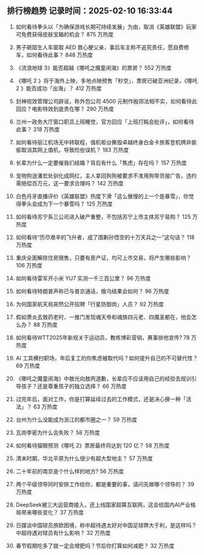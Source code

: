
## 排行榜趋势 记录时间：2025-02-10 16:33:44
  
  1. 如何看待拳头以「为确保游戏长期可持续发展」为由，取消《英雄联盟》玩家可免费获得皮肤宝箱的机会？ 875 万热度
    
  2. 男子砸陌生人车窗取 AED 救心梗父亲，事后车主称不追究责任，愿自费修车，如何看待此事？ 848 万热度
    
  3. 《流浪地球 3》能否超越《哪吒之魔童闹海》的票房？ 552 万热度
    
  4. 《哪吒 2 》将于海外上映，多地点映预售「秒空」，票房已破亚洲纪录，《哪吒 2 》能否成功「出海」？ 412 万热度
    
  5. 封神视效管理公司辟谣，称外包公司 4500 元制作殷郊法相不实，如何看待此回应？电影特效到底贵在哪？ 290 万热度
    
  6. 兰州一政务大厅窗口职员上班睡觉，官方回应「上班打盹会批评」，如何看待此事？ 218 万热度
    
  7. 如何看待丽江机场无中转联程，值机柜台撕毁卓越终身白金卡旅客登机牌并偷偷取消其网上值机，导致险些误机？ 183 万热度
    
  8. 长辈为什么一定要催我们结婚？背后有什么「焦虑」存在吗？ 157 万热度
    
  9. 宠物狗送潘宏处驯化成网红，主人拿回狗狗被要求不准用狗带货接广告，违约需赔偿百万元，这一要求合理吗？ 142 万热度
    
  10. 白色月牙直播评价《英雄联盟》热度下滑「这么傲慢的上一个是暴雪」，你觉得拳头会成为下一个暴雪吗？ 125 万热度
    
  11. 如何看待苏宁系三公司进入破产重整，不包括苏宁上市主体苏宁易购？ 125 万热度
    
  12. 如何看待“历尽艰辛的飞升者，成了围剿孙悟空的十万天兵之一”这句话？ 118 万热度
    
  13. 重庆全面解除住房限售，只要有房产证，均可上市交易，将产生哪些影响？ 106 万热度
    
  14. 如何看待雷军开小米 YU7 实测一千三百公里？ 96 万热度
    
  15. 如何看待特朗普声称已与普京通话，俄乌结果会如何？ 96 万热度
    
  16. 为何国家航天局突然公开招聘「行星防御岗」人员？ 92 万热度
    
  17. 假如萧炎去救药老时，一推门发现魂天帝和魂族四元老、四魔圣都在，他会怎么办？ 88 万热度
    
  18. 如何看待WTT2025年新规关于运动员，教练博彩营销，赛事排他宣传? 78 万热度
    
  19. AI 工具横扫职场，年后复工的你焦虑被取代吗？如何提升自己的不可替代性？ 69 万热度
    
  20. 《哪吒之魔童闹海》中敖光向敖丙道歉，长辈应不应该用自己的经验去规训引导孩子？还是尊重孩子的独立选择？ 66 万热度
    
  21. 过完年后，面对工作，你是打算延续过去的工作模式，还是决心换一种「活法」？ 63 万热度
    
  22. 台州为什么没能成为浙江的都市圈之一？ 59 万热度
    
  23. 瓦岗李密为什么会失败？ 58 万热度
    
  24. 如何看待猫眼预测《哪吒 2》票房最终将达到 120 亿？ 58 万热度
    
  25. 清末时期，华北平原为什么很少有超大型地主？ 57 万热度
    
  26. 二十年前的南京是个什么样的地方? 56 万热度
    
  27. 两个平级领导同时安排工作给你，都是重要的事，请问先做哪个领导的？ 39 万热度
    
  28. DeepSeek被三大运营商接入，还上线国家超算互联网，这会给国内AI产业格局带来哪些变化？ 37 万热度
    
  29. 日媒谈中国球员旅欧困境，称中超待遇太好对中国足球弊大于利，是这样吗？中超待遇对球员有什么影响？ 32 万热度
    
  30. 春节假期吃多了就一定会增肥吗？节后你打算如何减肥？ 32 万热度
    